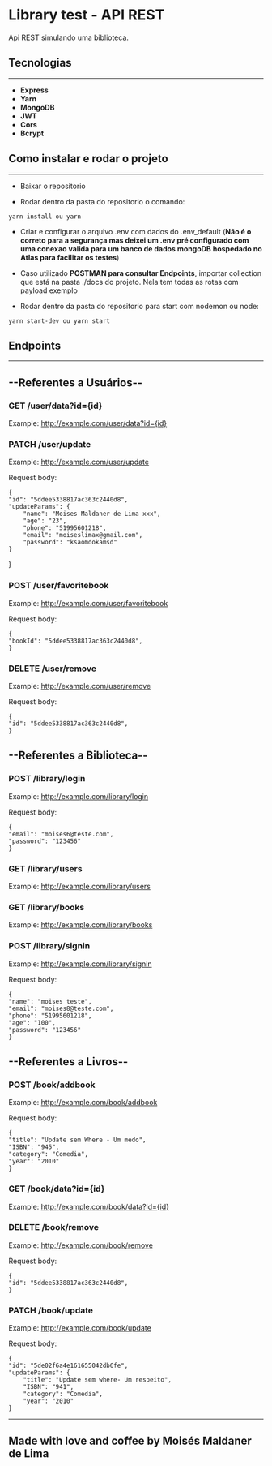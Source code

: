 # Library test - API REST

Api REST simulando uma biblioteca.

## Tecnologias

---

-   **Express**
-   **Yarn**
-   **MongoDB**
-   **JWT**
-   **Cors**
-   **Bcrypt**

## Como instalar e rodar o projeto

---

-   Baixar o repositorio

*   Rodar dentro da pasta do repositorio o comando:

```
yarn install ou yarn
```

-   Criar e configurar o arquivo .env com dados do .env_default (**Não é o correto para a segurança mas deixei um .env pré configurado com uma conexao valida para um banco de dados mongoDB hospedado no Atlas para facilitar os testes**)

*   Caso utilizado **POSTMAN para consultar Endpoints**, importar collection que está na pasta ./docs do projeto. Nela tem todas as rotas com payload exemplo

-   Rodar dentro da pasta do repositorio para start com nodemon ou node:

```
yarn start-dev ou yarn start
```

## Endpoints

---

## --Referentes a Usuários--

### GET /user/data?id={id}

Example: http://example.com/user/data?id={id}

### PATCH /user/update

Example: http://example.com/user/update

Request body:

    {
    "id": "5ddee5338817ac363c2440d8",
    "updateParams": {
        "name": "Moises Maldaner de Lima xxx",
        "age": "23",
        "phone": "51995601218",
        "email": "moiseslimax@gmail.com",
        "password": "ksaomdokamsd"
    }

}

### POST /user/favoritebook

Example: http://example.com/user/favoritebook

Request body:

    {
    "bookId": "5ddee5338817ac363c2440d8",
    }

### DELETE /user/remove

Example: http://example.com/user/remove

Request body:

    {
    "id": "5ddee5338817ac363c2440d8",
    }

## --Referentes a Biblioteca--

### POST /library/login

Example: http://example.com/library/login

Request body:

    {
    "email": "moises6@teste.com",
    "password": "123456"
    }

### GET /library/users

Example: http://example.com/library/users

### GET /library/books

Example: http://example.com/library/books

### POST /library/signin

Example: http://example.com/library/signin

Request body:

    {
    "name": "moises teste",
    "email": "moises8@teste.com",
    "phone": "51995601218",
    "age": "100",
    "password": "123456"
    }

## --Referentes a Livros--

### POST /book/addbook

Example: http://example.com/book/addbook

Request body:

    {
    "title": "Update sem Where - Um medo",
    "ISBN": "945",
    "category": "Comedia",
    "year": "2010"
    }

### GET /book/data?id={id}

Example: http://example.com/book/data?id={id}

### DELETE /book/remove

Example: http://example.com/book/remove

Request body:

    {
    "id": "5ddee5338817ac363c2440d8",
    }

### PATCH /book/update

Example: http://example.com/book/update

Request body:

    {
    "id": "5de02f6a4e161655042db6fe",
    "updateParams": {
        "title": "Update sem where- Um respeito",
        "ISBN": "941",
        "category": "Comedia",
        "year": "2010"
    }

---

## Made with love and coffee by Moisés Maldaner de Lima

